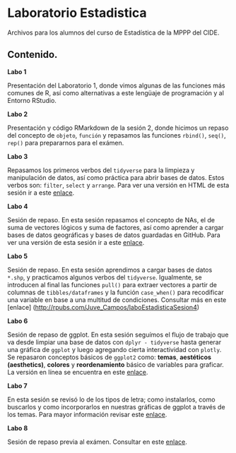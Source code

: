 # Laboratorio Estadistica
Archivos para los alumnos del curso de Estadística de la MPPP del CIDE.

## Contenido. 

**Labo 1**

Presentación del Laboratorio 1, donde vimos algunas de las funciones más comunes de R, así como alternativas a este lengüaje de programación y al Entorno RStudio. 

**Labo 2**

Presentación y código RMarkdown de la sesión 2, donde hicimos un repaso del concepto de `objeto`, `función` y repasamos las funciones `rbind()`, `seq()`, `rep()` para prepararnos para el exámen. 

**Labo 3**

Repasamos los primeros verbos del `tidyverse` para la limpieza y manipulación de datos, así como práctica para abrir bases de datos. Estos verbos son: `filter`, `select` y `arrange`. Para ver una versión en HTML de esta sesión ir a este [enlace](http://rpubs.com/Juve_Campos/sesion3LaboratorioEstadistica). 

**Labo 4**

Sesión de repaso. En esta sesión repasamos el concepto de NAs, el de suma de vectores lógicos y suma de factores, así como aprender a cargar bases de datos geográficas y bases de datos guardadas en GitHub. Para ver una versión de esta sesión ir a este [enlace](http://rpubs.com/Juve_Campos/laboEstadisticaSesion4). 

**Labo 5**

Sesión de repaso. En esta sesión aprendimos a cargar bases de datos `*.shp`, y practicamos algunos verbos del `tidyverse`. Igualmente, se introducen al final las funciones `pull()` para extraer vectores a partir de columnas de `tibbles/dataframes` y la función `case_when()` para recodificar una variable en base a una multitud de condiciones. Consultar más en este [enlace] (http://rpubs.com/Juve_Campos/laboEstadisticaSesion4) 

**Labo 6**

Sesión de repaso de ggplot. En esta sesión seguímos el flujo de trabajo que va desde limpiar una base de datos con `dplyr - tidyverse` hasta generar una gráfica de `ggplot` y luego agregando cierta interactividad con `plotly`. Se repasaron conceptos básicos de `ggplot2` como: **temas**, **aestéticos (aesthetics)**, **colores** y **reordenamiento** básico de variables para graficar. La versión en línea se encuentra en este [enlace](http://rpubs.com/Juve_Campos/ggplot7).

**Labo 7**

En esta sesión se revisó lo de los tipos de letra; como instalarlos, como buscarlos y como incorporarlos en nuestras gráficas de ggplot a través de los temas. Para mayor información revisar este [enlace](http://rpubs.com/Juve_Campos/fuentesEnRStudio).

**Labo 8**

Sesión de repaso previa al exámen. Consultar en este [enlace](http://rpubs.com/Juve_Campos/repasoPrevioExamen).


